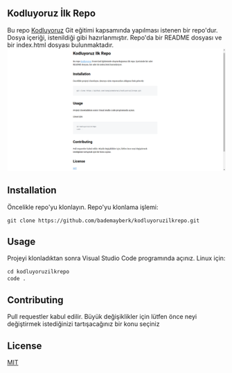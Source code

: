## Kodluyoruz İlk Repo
Bu repo [Kodluyoruz](https://kodluyoruz.org) Git eğitimi kapsamında yapılması istenen bir repo'dur. Dosya içeriği, istenildiği gibi hazırlanmıştır. Repo'da bir README dosyası ve bir index.html dosyası bulunmaktadır.
![](https://raw.githubusercontent.com/Kodluyoruz/taskforce/main/git/odev1/figures/markdown.png)

## Installation
Öncelikle repo'yu klonlayın. Repo'yu klonlama işlemi:
```
git clone https://github.com/bademayberk/kodluyoruzilkrepo.git
```

## Usage
Projeyi klonladıktan sonra Visual Studio Code programında açınız.
Linux için:
```
cd kodluyoruzilkrepo
code .
```

## Contributing
Pull requestler kabul edilir. Büyük değişiklikler için lütfen önce neyi değiştirmek istediğinizi tartışacağınız bir konu seçiniz

## License
[MIT](https://choosealicense.com/licenses/mit/)